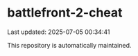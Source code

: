 # battlefront-2-cheat

Last updated: 2025-07-05 00:34:41

This repository is automatically maintained.
